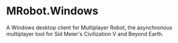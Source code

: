 # MRobot.Windows
A Windows desktop client for Multiplayer Robot, the asynchronous multiplayer tool for Sid Meier's Civilization V and Beyond Earth.
